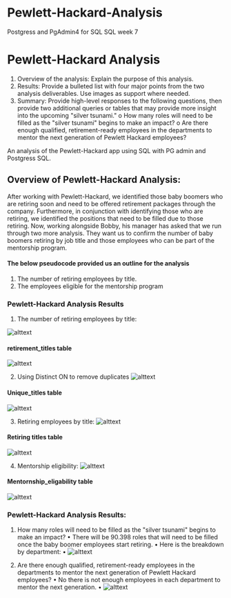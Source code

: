 # Pewlett-Hackard-Analysis
Postgress and PgAdmin4 for SQL
SQL week 7
# Pewlett-Hackard Analysis
1.	Overview of the analysis: Explain the purpose of this analysis.
2.	Results: Provide a bulleted list with four major points from the two analysis deliverables. Use images as support where needed.
3.	Summary: Provide high-level responses to the following questions, then provide two additional queries or tables that may provide more insight into the upcoming "silver tsunami."
o	How many roles will need to be filled as the "silver tsunami" begins to make an impact?
o	Are there enough qualified, retirement-ready employees in the departments to mentor the next generation of Pewlett Hackard employees?

An analysis of the Pewlett-Hackard app using SQL with PG admin and Postgress SQL.
## Overview of Pewlett-Hackard Analysis:

After working with Pewlett-Hackard, we identified those baby boomers who are retiring soon and need to be offered retirement packages through the company. Furthermore, in conjunction with identifying those who are retiring, we identified the positions that need to be filled due to those retiring. Now, working alongside Bobby, his manager has asked that we run through two more analysis. They want us to confirm the number of baby boomers retiring by job title and those employees who can be part of the mentorship program. 

#### The below pseudocode provided us an outline for the analysis ####

1.	The number of retiring employees by title.
2.	The employees eligible for the mentorship program
### Pewlett-Hackard Analysis Results ###
1.	The number of retiring employees by title:

![alttext](https://github.com/mbehr11/Pewlett-Hackard-Analysis/blob/main/Queries/retirement_titles_code.PNG)

#### retirement_titles table ####
![alttext](https://github.com/mbehr11/Pewlett-Hackard-Analysis/blob/main/Queries/retirement_titles_table.PNG)

2.	Using Distinct ON to remove duplicates
![alttext](https://github.com/mbehr11/Pewlett-Hackard-Analysis/blob/main/Queries/unique_title_code.PNG)

#### Unique_titles table ####
![alttext](https://github.com/mbehr11/Pewlett-Hackard-Analysis/blob/main/Queries/unique_titles_table.PNG)

3.	Retiring employees by title:
![alttext](https://github.com/mbehr11/Pewlett-Hackard-Analysis/blob/main/Queries/retiring_titles_code.PNG)

#### Retiring titles table ####
![alttext](https://github.com/mbehr11/Pewlett-Hackard-Analysis/blob/main/Queries/retiring_titles_table.PNG)

4.	Mentorship eligibility:
![alttext](https://github.com/mbehr11/Pewlett-Hackard-Analysis/blob/main/Queries/mentornship_eligability_code.PNG)

#### Mentornship_eligability table ####
![alttext]( https://github.com/mbehr11/Pewlett-Hackard-Analysis/blob/main/Queries/mentornship_eligability_table.PNG)



### Pewlett-Hackard Analysis Results:
1.	How many roles will need to be filled as the "silver tsunami" begins to make an impact?
•	There will be 90.398 roles that will need to be filled once the baby boomer employees start retiring. 
•	Here is the breakdown by department:
•	![alttext](https://github.com/mbehr11/Pewlett-Hackard-Analysis/blob/main/Queries/num_roles_filled.PNG)

2.	Are there enough qualified, retirement-ready employees in the departments to mentor the next generation of Pewlett Hackard employees?
•	No there is not enough employees in each department to mentor the next generation. 
•	![alttext]( https://github.com/mbehr11/Pewlett-Hackard-Analysis/blob/main/Queries/num_mentorship.PNG)
